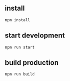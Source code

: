 ## install
```
npm install
```

## start development
```
npm run start
```

## build production
```
npm run build
```
